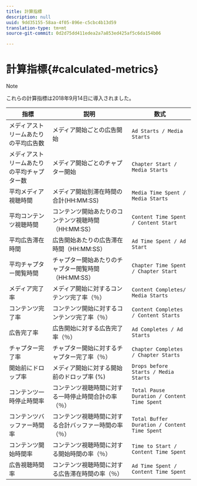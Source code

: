 ```yaml
---
title: 計算指標
description: null
uuid: 9dd35155-58aa-4f05-896e-c5cbc4b13d59
translation-type: tm+mt
source-git-commit: 0d2d75dd411edea2a7a853ed425af5c6da154b06

---
```



# 計算指標{#calculated-metrics}

>[!NOTE]
>
>これらの計算指標は2018年9月14日に導入されました。

| 指標 | 説明 | 数式 |
|---|---|---|
| メディアストリームあたりの平均広告数 | メディア開始ごとの広告開始 | `Ad Starts / Media Starts` |
| メディアストリームあたりの平均チャプター数 | メディア開始ごとのチャプター開始 | `Chapter Start / Media Starts` |
| 平均メディア視聴時間 | メディア開始別滞在時間の合計(HH:MM:SS) | `Media Time Spent / Media Starts` |
| 平均コンテンツ視聴時間 | コンテンツ開始あたりのコンテンツ視聴時間（HH:MM:SS） | `Content Time Spent / Content Start` |
| 平均広告滞在時間 | 広告開始あたりの広告滞在時間（HH:MM:SS） | `Ad Time Spent / Ad Start` |
| 平均チャプター閲覧時間 | チャプター開始あたりのチャプター閲覧時間（HH:MM:SS） | `Chapter Time Spent / Chapter Start` |
| メディア完了率 | メディア開始に対するコンテンツ完了率（％） | `Content Completes/ Media Starts` |
| コンテンツ完了率 | コンテンツ開始に対するコンテンツ完了率（％） | `Content Completes / Content Starts` |
| 広告完了率 | 広告開始に対する広告完了率（％） | `Ad Completes / Ad Starts` |
| チャプター完了率 | チャプター開始に対するチャプター完了率（％） | `Chapter Completes / Chapter Starts` |
| 開始前にドロップ率 | メディア開始に対する開始前のドロップ率 (%) | `Drops before Starts / Media Starts` |
| コンテンツ一時停止時間率 | コンテンツ視聴時間に対する一時停止時間合計の率（％） | `Total Pause Duration / Content Time Spent` |
| コンテンツバッファー時間率 | コンテンツ視聴時間に対する合計バッファー時間の率（％） | `Total Buffer Duration / Content Time Spent` |
| コンテンツ開始時間率 | コンテンツ視聴時間に対する開始時間の率（％） | `Time to Start / Content Time Spent` |
| 広告視聴時間率 | コンテンツ視聴時間に対する広告滞在時間の率（％） | `Ad Time Spent / Content Time Spent` |
